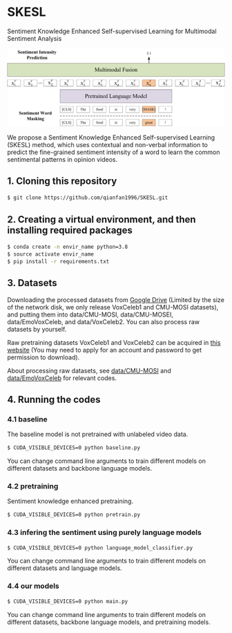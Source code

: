 # SKESL
Sentiment Knowledge Enhanced Self-supervised Learning for Multimodal Sentiment Analysis

![The framework of SKESL](imgs/framework.jpg)

We propose a Sentiment Knowledge Enhanced Self-supervised Learning (SKESL) method,
which uses contextual and non-verbal information to predict the fine-grained sentiment intensity of a word
to learn the common sentimental patterns in opinion videos.

## 1. Cloning this repository
```bash
$ git clone https://github.com/qianfan1996/SKESL.git
```

## 2. Creating a virtual environment, and then installing required packages
```bash
$ conda create -n envir_name python=3.8
$ source activate envir_name
$ pip install -r requirements.txt
```

## 3. Datasets
Downloading the processed datasets from [Google Drive](https://drive.google.com/drive/folders/1xnIan0EC1YDLIyNt0MHVWN_mYVfpNXOJ?usp=sharing) 
(Limited by the size of the network disk, we only release VoxCeleb1 and CMU-MOSI datasets), 
and putting them into data/CMU-MOSI, data/CMU-MOSEI, data/EmoVoxCeleb, and data/VoxCeleb2.
You can also process raw datasets by yourself.

Raw pretraining datasets VoxCeleb1 and VoxCeleb2 can be acquired in [this website](https://www.robots.ox.ac.uk/~vgg/data/voxceleb) 
(You may need to apply for an account and password to get permission to download).

About processing raw datasets, see [data/CMU-MOSI](https://github.com/qianfan1996/SKESL/tree/main/data/CMU-MOSI) and [data/EmoVoxCeleb](https://github.com/qianfan1996/SKESL/tree/main/data/EmoVoxCeleb)
for relevant codes.

## 4. Running the codes
### 4.1 baseline
The baseline model is not pretrained with unlabeled video data.
```bash
$ CUDA_VISIBLE_DEVICES=0 python baseline.py
```
You can change command line arguments to train different models on different datasets and backbone language models.

### 4.2 pretraining
Sentiment knowledge enhanced pretraining.
```bash
$ CUDA_VISIBLE_DEVICES=0 python pretrain.py
```

### 4.3 infering the sentiment using purely language models
```bash
$ CUDA_VISIBLE_DEVICES=0 python language_model_classifier.py
```
You can change command line arguments to train different models on different datasets and language models.

### 4.4 our models
```bash
$ CUDA_VISIBLE_DEVICES=0 python main.py
```
You can change command line arguments to train different models on different datasets, backbone language models, and pretraining models.